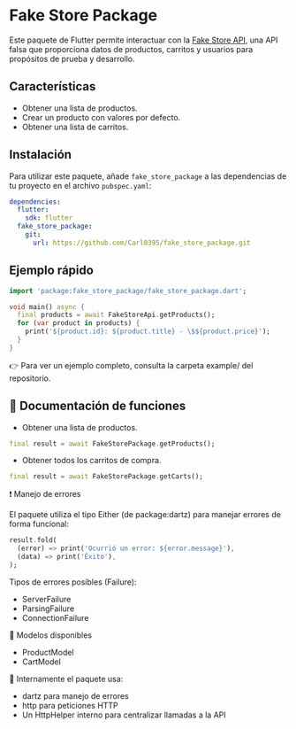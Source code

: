 # Fake Store Package

Este paquete de Flutter permite interactuar con la [Fake Store API](https://fakestoreapi.com/), una API falsa que proporciona datos de productos, carritos y usuarios para propósitos de prueba y desarrollo.

## Características

- Obtener una lista de productos.
- Crear un producto con valores por defecto.
- Obtener una lista de carritos.

## Instalación

Para utilizar este paquete, añade `fake_store_package` a las dependencias de tu proyecto en el archivo `pubspec.yaml`:

```yaml
dependencies:
  flutter:
    sdk: flutter
  fake_store_package:
    git:
      url: https://github.com/Carl0395/fake_store_package.git
```

## Ejemplo rápido

```dart
import 'package:fake_store_package/fake_store_package.dart';

void main() async {
  final products = await FakeStoreApi.getProducts();
  for (var product in products) {
    print('${product.id}: ${product.title} - \$${product.price}');
  }
}
```

👉 Para ver un ejemplo completo, consulta la carpeta example/ del repositorio.

## 📘 Documentación de funciones

- Obtener una lista de productos.

```dart
final result = await FakeStorePackage.getProducts();
```

- Obtener todos los carritos de compra.

```dart
final result = await FakeStorePackage.getCarts();
```

❗ Manejo de errores

El paquete utiliza el tipo Either (de package:dartz) para manejar errores de forma funcional:

```dart
result.fold(
  (error) => print('Ocurrió un error: ${error.message}'),
  (data) => print('Éxito'),
);
```

Tipos de errores posibles (Failure):

- ServerFailure
- ParsingFailure
- ConnectionFailure

🧱 Modelos disponibles

- ProductModel
- CartModel

🔧 Internamente el paquete usa:

- dartz para manejo de errores
- http para peticiones HTTP
- Un HttpHelper interno para centralizar llamadas a la API

